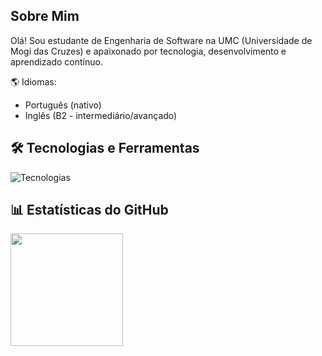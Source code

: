 ## Sobre Mim
Olá! Sou estudante de Engenharia de Software na UMC (Universidade de Mogi das Cruzes) e apaixonado por tecnologia, desenvolvimento e aprendizado contínuo.

🌎 Idiomas:
- Português (nativo)
- Inglês (B2 - intermediário/avançado)

## 🛠 Tecnologias e Ferramentas

![Tecnologias](https://skillicons.dev/icons?i=html,css,js,java,git,vscode&perline=6)

## 📊 Estatísticas do GitHub
<div display: flex; flex-direction: row; align-items: flex-start; gap: 10px;>
  <img style="height: 180px; width: auto;" src="https://github-readme-stats.vercel.app/api/top-langs/?username=GabrielYYM&layout=compact&langs_count=8&theme=dracula" />
</div>
